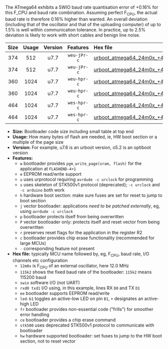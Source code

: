 The ATmega64 exhibits a SWIO baud rate quantisation error of +0.16% for this F_CPU and baud rate combination. Assuming perfect F<sub>CPU</sub>, the actual baud rate is therefore 0.16% higher than wanted. An overall deviation (including that of the oscillator and that of the uploading computer) of up to 1.5% is well within communication tolerance. In practice, up to 2.5% deviation is likely to work with short cables and benign line noise.

|Size|Usage|Version|Features|Hex file|
|:-:|:-:|:-:|:-:|:--|
|374|512|u7.7|`weu-jPr-c`|[urboot_atmega64_24m0x_+460k8_swio_rxd2_txd3_ee_led+b5_fr_ce.hex](https://raw.githubusercontent.com/stefanrueger/urboot.hex/main/cores/megacore/atmega64/external_oscillator/fcpu_24m0x/br_+460k8/urboot_atmega64_24m0x_+460k8_swio_rxd2_txd3_ee_led+b5_fr_ce.hex)|
|374|512|u7.7|`weu-jPr-c`|[urboot_atmega64_24m0x_+460k8_swio_rxe0_txe1_ee_led+b5_fr_ce.hex](https://raw.githubusercontent.com/stefanrueger/urboot.hex/main/cores/megacore/atmega64/external_oscillator/fcpu_24m0x/br_+460k8/urboot_atmega64_24m0x_+460k8_swio_rxe0_txe1_ee_led+b5_fr_ce.hex)|
|360|1024|u7.7|`weu-hpr-c`|[urboot_atmega64_24m0x_+460k8_swio_rxd2_txd3_ee_led+b5_fr_ce_hw.hex](https://raw.githubusercontent.com/stefanrueger/urboot.hex/main/cores/megacore/atmega64/external_oscillator/fcpu_24m0x/br_+460k8/urboot_atmega64_24m0x_+460k8_swio_rxd2_txd3_ee_led+b5_fr_ce_hw.hex)|
|360|1024|u7.7|`weu-hpr-c`|[urboot_atmega64_24m0x_+460k8_swio_rxe0_txe1_ee_led+b5_fr_ce_hw.hex](https://raw.githubusercontent.com/stefanrueger/urboot.hex/main/cores/megacore/atmega64/external_oscillator/fcpu_24m0x/br_+460k8/urboot_atmega64_24m0x_+460k8_swio_rxe0_txe1_ee_led+b5_fr_ce_hw.hex)|
|464|1024|u7.7|`wes-hpr-c`|[urboot_atmega64_24m0x_+460k8_swio_rxd2_txd3_ee_led+b5_fr_ce_stk500_hw.hex](https://raw.githubusercontent.com/stefanrueger/urboot.hex/main/cores/megacore/atmega64/external_oscillator/fcpu_24m0x/br_+460k8/urboot_atmega64_24m0x_+460k8_swio_rxd2_txd3_ee_led+b5_fr_ce_stk500_hw.hex)|
|464|1024|u7.7|`wes-hpr-c`|[urboot_atmega64_24m0x_+460k8_swio_rxe0_txe1_ee_led+b5_fr_ce_stk500_hw.hex](https://raw.githubusercontent.com/stefanrueger/urboot.hex/main/cores/megacore/atmega64/external_oscillator/fcpu_24m0x/br_+460k8/urboot_atmega64_24m0x_+460k8_swio_rxe0_txe1_ee_led+b5_fr_ce_stk500_hw.hex)|

- **Size:** Bootloader code size including small table at top end
- **Usage:** How many bytes of flash are needed, ie, HW boot section or a multiple of the page size
- **Version:** For example, u7.6 is an urboot version, o5.2 is an optiboot version
- **Features:**
  + `w` bootloader provides `pgm_write_page(sram, flash)` for the application at `FLASHEND-4+1`
  + `e` EEPROM read/write support
  + `u` uses urprotocol requiring `avrdude -c urclock` for programming
  + `s` uses skeleton of STK500v1 protocol (deprecated); `-c urclock` and `-c arduino` both work
  + `h` hardware boot section: make sure fuses are set for reset to jump to boot section
  + `j` vector bootloader: applications *need to be patched externally*, eg, using `avrdude -c urclock`
  + `p` bootloader protects itself from being overwritten
  + `P` vector bootloader only: protects itself and reset vector from being overwritten
  + `r` preserves reset flags for the application in the register R2
  + `c` bootloader provides chip erase functionality (recommended for large MCUs)
  + `-` corresponding feature not present
- **Hex file:** typically MCU name followed by, eg, F<sub>CPU</sub>, baud rate, I/O channels etc configuration
  + `12m0x` is F<sub>CPU</sub> of an external oscillator, here 12.0 MHz
  + `115k2` shows the fixed baud rate of the bootloader: `115k2` means 115200 baud
  + `swio` software I/O (not UART)
  + `rxd0 txd1` I/O using, in this example, lines RX `D0` and TX `D1`
  + `ee` bootloader supports EEPROM read/write
  + `led-b1` toggles an active-low LED on pin `B1`, `+` designates an active-high LED
  + `fr` bootloader provides non-essential code ("frills") for smoother error handling
  + `ce` bootloader provides a chip erase command
  + `stk500` uses deprecated STK500v1 protocol to communicate with bootloader
  + `hw` hardware supported bootloader: set fuses to jump to the HW boot section, not to reset vector
